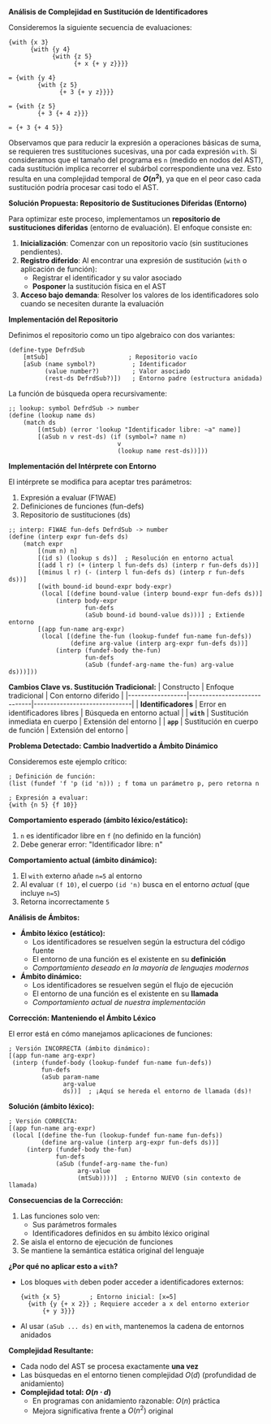 **Análisis de Complejidad en Sustitución de Identificadores**

Consideremos la siguiente secuencia de evaluaciones:

```racket
{with {x 3}
      {with {y 4}
            {with {z 5}
                  {+ x {+ y z}}}}

= {with {y 4}
        {with {z 5}
              {+ 3 {+ y z}}}}

= {with {z 5}
        {+ 3 {+ 4 z}}}

= {+ 3 {+ 4 5}}
```

Observamos que para reducir la expresión a operaciones básicas de suma, se requieren tres sustituciones sucesivas, una por cada expresión `with`. Si consideramos que el tamaño del programa es `n` (medido en nodos del AST), cada sustitución implica recorrer el subárbol correspondiente una vez. Esto resulta en una complejidad temporal de **$O(n^2)$**, ya que en el peor caso cada sustitución podría procesar casi todo el AST.

**Solución Propuesta: Repositorio de Sustituciones Diferidas (Entorno)**

Para optimizar este proceso, implementamos un **repositorio de sustituciones diferidas** (entorno de evaluación). El enfoque consiste en:

1. **Inicialización**: Comenzar con un repositorio vacío (sin sustituciones pendientes).
2. **Registro diferido**: Al encontrar una expresión de sustitución (`with` o aplicación de función):
   - Registrar el identificador y su valor asociado
   - **Posponer** la sustitución física en el AST
3. **Acceso bajo demanda**: Resolver los valores de los identificadores solo cuando se necesiten durante la evaluación

**Implementación del Repositorio**

Definimos el repositorio como un tipo algebraico con dos variantes:

```racket
(define-type DefrdSub
    [mtSub]                      ; Repositorio vacío
    [aSub (name symbol?)          ; Identificador
          (value number?)         ; Valor asociado
          (rest-ds DefrdSub?)])   ; Entorno padre (estructura anidada)
```

La función de búsqueda opera recursivamente:

```racket
;; lookup: symbol DefrdSub -> number
(define (lookup name ds)
    (match ds
        [(mtSub) (error 'lookup "Identificador libre: ~a" name)]
        [(aSub n v rest-ds) (if (symbol=? name n)
                              v
                              (lookup name rest-ds))]))
```

**Implementación del Intérprete con Entorno**

El intérprete se modifica para aceptar tres parámetros:
1. Expresión a evaluar (F1WAE)
2. Definiciones de funciones (fun-defs)
3. Repositorio de sustituciones (ds)

```racket
;; interp: F1WAE fun-defs DefrdSub -> number
(define (interp expr fun-defs ds)
    (match expr
        [(num n) n]
        [(id s) (lookup s ds)]  ; Resolución en entorno actual
        [(add l r) (+ (interp l fun-defs ds) (interp r fun-defs ds))]
        [(minus l r) (- (interp l fun-defs ds) (interp r fun-defs ds))]
        [(with bound-id bound-expr body-expr)
         (local [(define bound-value (interp bound-expr fun-defs ds))]
             (interp body-expr
                     fun-defs
                     (aSub bound-id bound-value ds)))] ; Extiende entorno
        [(app fun-name arg-expr)
         (local [(define the-fun (lookup-fundef fun-name fun-defs))
                 (define arg-value (interp arg-expr fun-defs ds))]
             (interp (fundef-body the-fun)
                     fun-defs
                     (aSub (fundef-arg-name the-fun) arg-value ds)))]))
```

**Cambios Clave vs. Sustitución Tradicional:**
| Constructo       | Enfoque tradicional          | Con entorno diferido         |
|------------------|-----------------------------|------------------------------|
| **Identificadores** | Error en identificadores libres | Búsqueda en entorno actual |
| **`with`**       | Sustitución inmediata en cuerpo | Extensión del entorno       |
| **`app`**        | Sustitución en cuerpo de función | Extensión del entorno       |

**Problema Detectado: Cambio Inadvertido a Ámbito Dinámico**

Consideremos este ejemplo crítico:

```racket
; Definición de función:
(list (fundef 'f 'p (id 'n))) ; f toma un parámetro p, pero retorna n

; Expresión a evaluar:
{with {n 5} {f 10}}
```

**Comportamiento esperado (ámbito léxico/estático):**
1. `n` es identificador libre en `f` (no definido en la función)
2. Debe generar error: "Identificador libre: n"

**Comportamiento actual (ámbito dinámico):**
1. El `with` externo añade `n=5` al entorno
2. Al evaluar `(f 10)`, el cuerpo `(id 'n)` busca en el entorno *actual* (que incluye `n=5`)
3. Retorna incorrectamente `5`

**Análisis de Ámbitos:**
- **Ámbito léxico (estático):** 
  - Los identificadores se resuelven según la estructura del código fuente
  - El entorno de una función es el existente en su **definición**
  - *Comportamiento deseado en la mayoría de lenguajes modernos*
- **Ámbito dinámico:**
  - Los identificadores se resuelven según el flujo de ejecución
  - El entorno de una función es el existente en su **llamada**
  - *Comportamiento actual de nuestra implementación*

**Corrección: Manteniendo el Ámbito Léxico**

El error está en cómo manejamos aplicaciones de funciones:

```racket
; Versión INCORRECTA (ámbito dinámico):
[(app fun-name arg-expr)
 (interp (fundef-body (lookup-fundef fun-name fun-defs))
         fun-defs
         (aSub param-name 
               arg-value 
               ds))]  ; ¡Aquí se hereda el entorno de llamada (ds)!
```

**Solución (ámbito léxico):**

```racket
; Versión CORRECTA:
[(app fun-name arg-expr)
 (local [(define the-fun (lookup-fundef fun-name fun-defs))
         (define arg-value (interp arg-expr fun-defs ds))]
     (interp (fundef-body the-fun)
             fun-defs
             (aSub (fundef-arg-name the-fun)
                   arg-value
                   (mtSub))))]  ; Entorno NUEVO (sin contexto de llamada)
```

**Consecuencias de la Corrección:**
1. Las funciones solo ven:
   - Sus parámetros formales
   - Identificadores definidos en su ámbito léxico original
2. Se aisla el entorno de ejecución de funciones
3. Se mantiene la semántica estática original del lenguaje

**¿Por qué no aplicar esto a `with`?**
- Los bloques `with` deben poder acceder a identificadores externos:
  ```racket
  {with {x 5}        ; Entorno inicial: [x=5]
    {with {y {+ x 2}} ; Requiere acceder a x del entorno exterior
        {+ y 3}}}
  ```
- Al usar `(aSub ... ds)` en `with`, mantenemos la cadena de entornos anidados

**Complejidad Resultante:**
- Cada nodo del AST se procesa exactamente **una vez**
- Las búsquedas en el entorno tienen complejidad $O(d)$ (profundidad de anidamiento)
- **Complejidad total: $O(n \cdot d)$** 
  - En programas con anidamiento razonable: $O(n)$ práctica
  - Mejora significativa frente a $O(n^2)$ original

